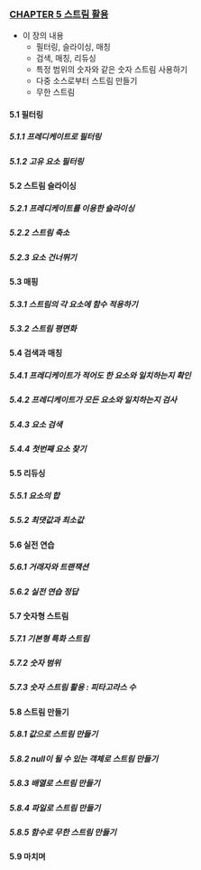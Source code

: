 ### [CHAPTER 5 스트림 활용](https://livebook.manning.com/book/modern-java-in-action/chapter-5/)
* 이 장의 내용
    - 필터링, 슬라이싱, 매칭
    - 검색, 매칭, 리듀싱
    - 특정 범위의 숫자와 같은 숫자 스트림 사용하기
    - 다중 소스로부터 스트림 만들기
    - 무한 스트림
#### 5.1 필터링
##### 5.1.1 프레디케이트로 필터링
##### 5.1.2 고유 요소 필터링

#### 5.2 스트림 슬라이싱
##### 5.2.1 프레디케이트를 이용한 슬라이싱
##### 5.2.2 스트림 축소
##### 5.2.3 요소 건너뛰기

#### 5.3 매핑
##### 5.3.1 스트림의 각 요소에 함수 적용하기
##### 5.3.2 스트림 평면화

#### 5.4 검색과 매칭
##### 5.4.1 프레디케이트가 적어도 한 요소와 일치하는지 확인
##### 5.4.2 프레디케이트가 모든 요소와 일치하는지 검사
##### 5.4.3 요소 검색
##### 5.4.4 첫번째 요소 찾기

#### 5.5 리듀싱
##### 5.5.1 요소의 합
##### 5.5.2 최댓값과 최소값

#### 5.6 실전 연습
##### 5.6.1 거래자와 트랜잭션
##### 5.6.2 실전 연습 정답

#### 5.7 숫자형 스트림
##### 5.7.1 기본형 특화 스트림
##### 5.7.2 숫자 범위
##### 5.7.3 숫자 스트림 활용 : 피타고라스 수

#### 5.8 스트림 만들기
##### 5.8.1 값으로 스트림 만들기
##### 5.8.2 null이 될 수 있는 객체로 스트림 만들기
##### 5.8.3 배열로 스트림 만들기
##### 5.8.4 파일로 스트림 만들기
##### 5.8.5 함수로 무한 스트림 만들기

#### 5.9 마치며 